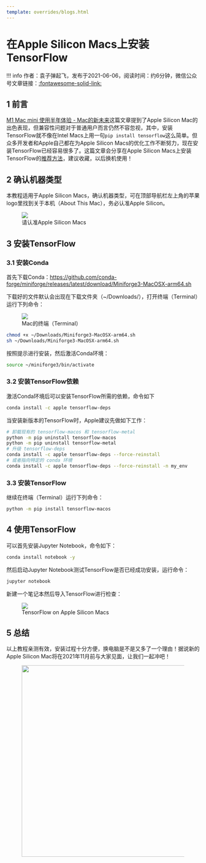 ```yaml
---
template: overrides/blogs.html
---
```


# 在Apple Silicon Macs上安装TensorFlow

!!! info
    作者：袁子弹起飞，发布于2021-06-06，阅读时间：约6分钟，微信公众号文章链接：[:fontawesome-solid-link:](https://mp.weixin.qq.com/s?__biz=MzI4Mjk3NzgxOQ==&mid=2247484601&idx=1&sn=75f5abda4d4c11c68df992d7e84a0c7d&chksm=eb90f7cddce77edbf2422d88f1f971345feed68f3553c0fdf5a34a6a795aa839e49fa72aa129&token=2030183771&lang=zh_CN#rd)

## 1 前言

[M1 Mac mini 使用半年体验 - Mac的新未来](https://mp.weixin.qq.com/s/m1j07Zcw_GBMbQzYp9Zghg)这篇文章提到了Apple Silicon Mac的出色表现，但兼容性问题对于普通用户而言仍然不容忽视，其中，安装TensorFlow就不像在Intel Macs上用一句`pip install tensorflow`这么简单。但众多开发者和Apple自己都在为Apple Silicon Macs的优化工作不断努力，现在安装TensorFlow已经容易很多了。这篇文章会分享在Apple Silicon Macs上安装TensorFlow的[推荐方法](https://developer.apple.com/metal/tensorflow-plugin/ 'Getting Started with tensorflow-metal PluggableDevice')，建议收藏，以后换机使用！

## 2 确认机器类型

本教程适用于Apple Silicon Macs，确认机器类型，可在顶部导航栏左上角的苹果logo里找到关于本机（About This
 Mac），务必认准Apple Silicon。

 <figure>
   <img src="https://cdn.jsdelivr.net/gh/BulletTech2021/Pics/img/Mac_info.png" />
     <figcaption>请认准Apple Silicon Macs</figcaption>
 </figure>

## 3 安装TensorFlow

### 3.1 安装Conda

首先下载Conda：https://github.com/conda-forge/miniforge/releases/latest/download/Miniforge3-MacOSX-arm64.sh

下载好的文件默认会出现在下载文件夹（~/Downloads/），打开终端（Terminal）运行下列命令：

<figure>
  <img src="https://cdn.jsdelivr.net/gh/BulletTech2021/Pics/img/Terminal.png" />
    <figcaption>Mac的终端（Terminal）</figcaption>
</figure>

```bash
chmod +x ~/Downloads/Miniforge3-MacOSX-arm64.sh
sh ~/Downloads/Miniforge3-MacOSX-arm64.sh
```

按照提示进行安装，然后激活Conda环境：

```bash
source ~/miniforge3/bin/activate
```

### 3.2 安装TensorFlow依赖

激活Conda环境后可以安装TensorFlow所需的依赖，命令如下

```bash
conda install -c apple tensorflow-deps
```

当安装新版本的TensorFlow时，Apple建议先做如下工作：

```bash
# 卸载现有的 tensorflow-macos 和 tensorflow-metal
python -m pip uninstall tensorflow-macos
python -m pip uninstall tensorflow-metal
# 升级 tensorflow-deps
conda install -c apple tensorflow-deps --force-reinstall
# 或者指向特定的 conda 环境
conda install -c apple tensorflow-deps --force-reinstall -n my_env
```

### 3.3 安装TensorFlow

继续在终端（Terminal）运行下列命令：

```bash
python -m pip install tensorflow-macos
```

## 4 使用TensorFlow

可以首先安装Jupyter Notebook，命令如下：

```bash
conda install notebook -y
```

然后启动Jupyter Notebook测试TensorFlow是否已经成功安装，运行命令：

```bash
jupyter notebook
```

新建一个笔记本然后导入TensorFlow进行检查：

<figure>
  <img src="https://cdn.jsdelivr.net/gh/BulletTech2021/Pics/img/TF_on_Apple_Silicon_Mac.png" />
    <figcaption>TensorFlow on Apple Silicon Macs</figcaption>
</figure>


## 5 总结

以上教程亲测有效，安装过程十分方便，换电脑是不是又多了一个理由！据说新的Apple Silicon Mac将在2021年11月前与大家见面，让我们一起冲吧！

<figure>
  <img src="https://cdn.jsdelivr.net/gh/BulletTech2021/Pics/2021-6-14/1623639526512-1080P%20(Full%20HD)%20-%20Tail%20Pic.png" width="500" />
</figure>
